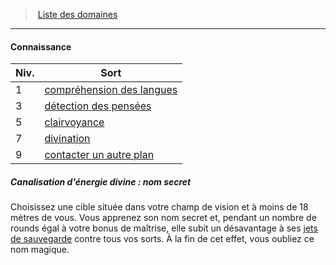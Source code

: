 ﻿---
!Generic
Id: cleric_priest_hd.md#connaissance
ParentLink: cleric_priest_hd.md#liste-des-domaines
Name: Connaissance
ParentName: Liste des domaines
NameLevel: 4
Attributes: {}
---
> [Liste des domaines](hd_cleric_priest_liste_des_domaines.md)

---

#### Connaissance

|Niv.|Sort|
|---|---|
|1|[compréhension des langues](hd_spells_comprehension_des_langues.md)|
|3|[détection des pensées](hd_spells_detection_des_pensees.md)|
|5|[clairvoyance](hd_spells_clairvoyance.md)|
|7|[divination](hd_spells_divination.md)|
|9|[contacter un autre plan](hd_spells_contacter_un_autre_plan.md)|

##### Canalisation d'énergie divine : nom secret

Choisissez une cible située dans votre champ de vision et à moins de 18 mètres de vous. Vous apprenez son nom secret et, pendant un nombre de rounds égal à votre bonus de maîtrise, elle subit un désavantage à ses [jets de sauvegarde](hd_abilities_jets_de_sauvegarde.md) contre tous vos sorts. À la fin de cet effet, vous oubliez ce nom magique.

